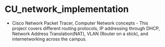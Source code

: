 # CU_network_implementation
- Cisco Network Packet Tracer, Computer Network concepts - This project covers different routing protocols, IP addressing through DHCP, Network Address Translation(NAT), VLAN (Router on a stick), and internetworking across the campus.
